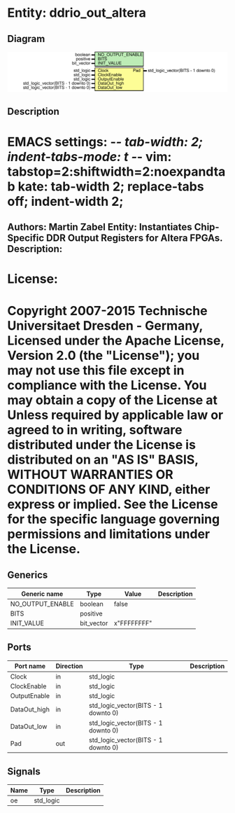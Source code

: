 # Entity: ddrio_out_altera
## Diagram
![Diagram](ddrio_out_altera.svg "Diagram")
## Description
EMACS settings: -*-  tab-width: 2; indent-tabs-mode: t -*-
vim: tabstop=2:shiftwidth=2:noexpandtab
kate: tab-width 2; replace-tabs off; indent-width 2;
=============================================================================
Authors:					Martin Zabel
Entity:					Instantiates Chip-Specific DDR Output Registers for Altera FPGAs.
Description:
-------------------------------------
License:
=============================================================================
Copyright 2007-2015 Technische Universitaet Dresden - Germany,
Licensed under the Apache License, Version 2.0 (the "License");
you may not use this file except in compliance with the License.
You may obtain a copy of the License at
Unless required by applicable law or agreed to in writing, software
distributed under the License is distributed on an "AS IS" BASIS,
WITHOUT WARRANTIES OR CONDITIONS OF ANY KIND, either express or implied.
See the License for the specific language governing permissions and
limitations under the License.
=============================================================================
## Generics
| Generic name     | Type       | Value       | Description |
| ---------------- | ---------- | ----------- | ----------- |
| NO_OUTPUT_ENABLE | boolean    | false       |             |
| BITS             | positive   |             |             |
| INIT_VALUE       | bit_vector | x"FFFFFFFF" |             |
## Ports
| Port name    | Direction | Type                                | Description |
| ------------ | --------- | ----------------------------------- | ----------- |
| Clock        | in        | std_logic                           |             |
| ClockEnable  | in        | std_logic                           |             |
| OutputEnable | in        | std_logic                           |             |
| DataOut_high | in        | std_logic_vector(BITS - 1 downto 0) |             |
| DataOut_low  | in        | std_logic_vector(BITS - 1 downto 0) |             |
| Pad          | out       | std_logic_vector(BITS - 1 downto 0) |             |
## Signals
| Name | Type      | Description |
| ---- | --------- | ----------- |
| oe   | std_logic |             |
